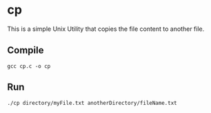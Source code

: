 # cp
This is a simple Unix Utility that copies the file content to another file. <br>

## Compile
```
gcc cp.c -o cp
```

## Run
```
./cp directory/myFile.txt anotherDirectory/fileName.txt
```
